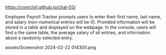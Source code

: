 https://cnnrclvll.github.io/chal-03/

Employee Payroll Tracker prompts users to enter their first name, last name, and salary (non-numerical entries will be 0). Provided information will be stored in a table and displayed on the webpage.  In the console, users will find a the same table, the average salary of all entries, and information about a randomly selected entry.

assets/Screenshot 2024-02-22 014300.png

